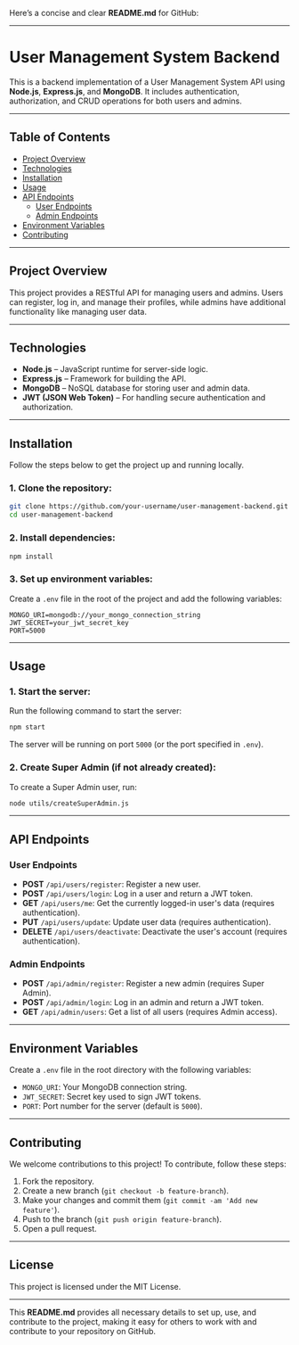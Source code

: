 Here’s a concise and clear **README.md** for GitHub:

---

# User Management System Backend

This is a backend implementation of a User Management System API using **Node.js**, **Express.js**, and **MongoDB**. It includes authentication, authorization, and CRUD operations for both users and admins.

---

## Table of Contents

- [Project Overview](#project-overview)
- [Technologies](#technologies)
- [Installation](#installation)
- [Usage](#usage)
- [API Endpoints](#api-endpoints)
  - [User Endpoints](#user-endpoints)
  - [Admin Endpoints](#admin-endpoints)
- [Environment Variables](#environment-variables)
- [Contributing](#contributing)

---

## Project Overview

This project provides a RESTful API for managing users and admins. Users can register, log in, and manage their profiles, while admins have additional functionality like managing user data.

---

## Technologies

- **Node.js** – JavaScript runtime for server-side logic.
- **Express.js** – Framework for building the API.
- **MongoDB** – NoSQL database for storing user and admin data.
- **JWT (JSON Web Token)** – For handling secure authentication and authorization.

---

## Installation

Follow the steps below to get the project up and running locally.

### 1. Clone the repository:

```bash
git clone https://github.com/your-username/user-management-backend.git
cd user-management-backend
```

### 2. Install dependencies:

```bash
npm install
```

### 3. Set up environment variables:

Create a `.env` file in the root of the project and add the following variables:

```
MONGO_URI=mongodb://your_mongo_connection_string
JWT_SECRET=your_jwt_secret_key
PORT=5000
```

---

## Usage

### 1. Start the server:

Run the following command to start the server:

```bash
npm start
```

The server will be running on port `5000` (or the port specified in `.env`).

### 2. Create Super Admin (if not already created):

To create a Super Admin user, run:

```bash
node utils/createSuperAdmin.js
```

---

## API Endpoints

### User Endpoints

- **POST** `/api/users/register`: Register a new user.
- **POST** `/api/users/login`: Log in a user and return a JWT token.
- **GET** `/api/users/me`: Get the currently logged-in user's data (requires authentication).
- **PUT** `/api/users/update`: Update user data (requires authentication).
- **DELETE** `/api/users/deactivate`: Deactivate the user's account (requires authentication).

### Admin Endpoints

- **POST** `/api/admin/register`: Register a new admin (requires Super Admin).
- **POST** `/api/admin/login`: Log in an admin and return a JWT token.
- **GET** `/api/admin/users`: Get a list of all users (requires Admin access).

---

## Environment Variables

Create a `.env` file in the root directory with the following variables:

- `MONGO_URI`: Your MongoDB connection string.
- `JWT_SECRET`: Secret key used to sign JWT tokens.
- `PORT`: Port number for the server (default is `5000`).

---

## Contributing

We welcome contributions to this project! To contribute, follow these steps:

1. Fork the repository.
2. Create a new branch (`git checkout -b feature-branch`).
3. Make your changes and commit them (`git commit -am 'Add new feature'`).
4. Push to the branch (`git push origin feature-branch`).
5. Open a pull request.

---

## License

This project is licensed under the MIT License.

---

This **README.md** provides all necessary details to set up, use, and contribute to the project, making it easy for others to work with and contribute to your repository on GitHub.
